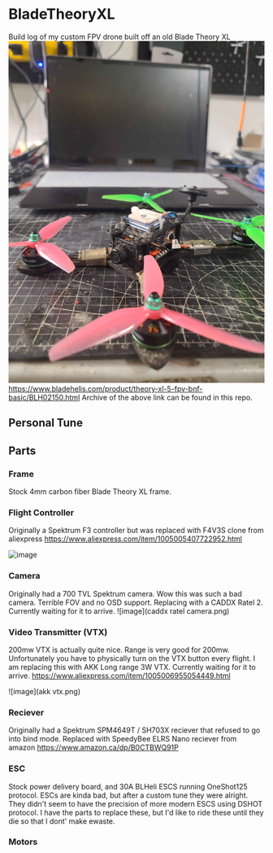 # BladeTheoryXL
Build log of my custom FPV drone built off an old Blade Theory XL
![image](20240919_092109.jpg)
https://www.bladehelis.com/product/theory-xl-5-fpv-bnf-basic/BLH02150.html
Archive of the above link can be found in this repo. 
## Personal Tune

## Parts

### Frame
Stock 4mm carbon fiber Blade Theory XL frame.

### Flight Controller
Originally a Spektrum F3 controller but was replaced with F4V3S clone from aliexpress
https://www.aliexpress.com/item/1005005407722952.html

![image](https://github.com/user-attachments/assets/6ab83be9-616e-4df2-8b6b-f217b34a00dc)

### Camera
Originally had a 700 TVL Spektrum camera. Wow this was such a bad camera. Terrible FOV and no OSD support.
Replacing with a CADDX Ratel 2. Currently waiting for it to arrive.
![image](caddx ratel camera.png)

### Video Transmitter (VTX) 
200mw VTX is actually quite nice. Range is very good for 200mw. Unfortunately you have to physically turn on the VTX button every flight. 
I am replacing this with AKK Long range 3W VTX. Currently waiting for it to arrive.
https://www.aliexpress.com/item/1005006955054449.html

![image](akk vtx.png)

### Reciever
Originally had a Spektrum SPM4649T / SH703X reciever that refused to go into bind mode.
Replaced with SpeedyBee ELRS Nano reciever from amazon
https://www.amazon.ca/dp/B0CTBWQ91P

### ESC
Stock power delivery board, and 30A BLHeli ESCS running OneShot125 protocol. ESCs are kinda bad, but after a custom tune they were alright. They didn't seem to have the precision of more modern ESCS using DSHOT protocol. I have the parts to replace these, but I'd like to ride these until they die so that I dont' make ewaste.

### Motors

